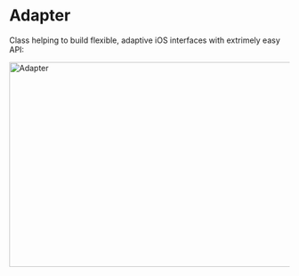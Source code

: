 # Adapter
Class helping to build flexible, adaptive iOS interfaces with extrimely easy API:


<img width="966" height="368" src="https://lh4.googleusercontent.com/A2t0UKkwx6rzLHA8gd2uO8WcmOH1LzDxzZ2zbcxw3XtngPwK4kuqVwfeNea-Yc0msYORk0BMW2DK6As=w2880-h1558" title="Adapter">
